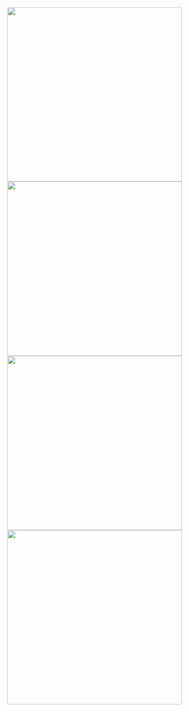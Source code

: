 <img src="https://github.com/DarshanPatel311/Dart/assets/143177575/5c8c72c5-5ab3-4771-95f1-e422108c7fc5" width="400">


<img src="https://github.com/DarshanPatel311/Dart/assets/143177575/3582f648-ac71-45dc-be3f-751ed26fe000" width="400">

<img src="https://github.com/DarshanPatel311/Dart/assets/143177575/bcf14739-c29b-493b-a0c0-b76211976f33" width="400">

<img src="https://github.com/DarshanPatel311/Dart/assets/143177575/a33f7d35-ece2-405d-a559-3ac6ba324c8d" width="400">

